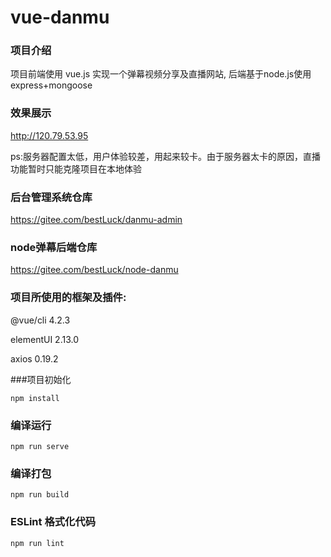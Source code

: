 # vue-danmu

### 项目介绍

项目前端使用 vue.js 实现一个弹幕视频分享及直播网站,
后端基于node.js使用express+mongoose

### 效果展示

http://120.79.53.95

ps:服务器配置太低，用户体验较差，用起来较卡。由于服务器太卡的原因，直播功能暂时只能克隆项目在本地体验

###  后台管理系统仓库
https://gitee.com/bestLuck/danmu-admin

### node弹幕后端仓库

https://gitee.com/bestLuck/node-danmu

### 项目所使用的框架及插件:

@vue/cli 4.2.3

elementUI 2.13.0

axios 0.19.2

###项目初始化

```
npm install
```

### 编译运行

```
npm run serve
```

### 编译打包

```
npm run build
```

### ESLint 格式化代码

```
npm run lint
```

